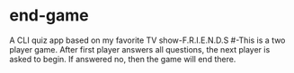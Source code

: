 # end-game
A CLI quiz app based on my favorite TV show-F.R.I.E.N.D.S
#-This is a two player game. After first player answers all questions, the next player is asked to begin. If answered no, then the game will end there.
